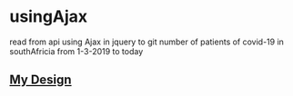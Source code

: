 # usingAjax
read from api using Ajax in jquery to git  number of patients of covid-19 in southAfricia from 1-3-2019 to today
<h2><a href='https://omaradly.github.io/usingAjax/'>My Design</a></h2>
